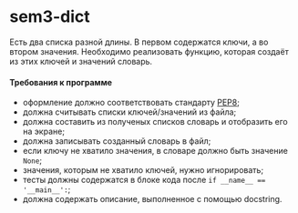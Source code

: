 # sem3-dict
Есть два списка разной длины. В первом содержатся ключи, а во втором значения. Необходимо реализовать функцию, которая создаёт из этих ключей и значений словарь.

#### Требования к программе
* оформление должно соответствовать стандарту [PEP8](https://www.python.org/dev/peps/pep-0008/);
* должна считывать списки ключей/значений из файла;
* должна составить из полученых списков словарь и отобразить его на экране;
* должна записывать созданный словарь в файл;
* если ключу не хватило значения, в словаре должно быть значение `None`;
* значения, которым не хватило ключей, нужно игнорировать;
* тесты должны содержатся в блоке кода после `if __name__ == '__main__':`;
* должна содержать описание, выполненное с помощью docstring.
